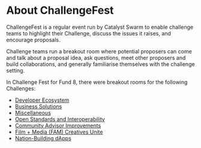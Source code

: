# About ChallengeFest

ChallengeFest is a regular event run by Catalyst Swarm to enable challenge teams to highlight their Challenge, discuss the issues it raises, and encourage proposals.

Challenge teams run a breakout room where potential proposers can come and talk about a proposal idea, ask questions, meet other proposers and build collaborations, and generally familiarise themselves with the challenge setting.

In Challenge Fest for Fund 8, there were breakout rooms for the following Challenges:

* [Developer Ecosystem](https://cardano.ideascale.com/c/campaigns/26433/stage/stage-assessqa18b9c9/ideas/unspecified)&#x20;
* [Business Solutions](https://cardano.ideascale.com/c/campaigns/26445/stage/stage-assessqa18b9c9/ideas/unspecified)
* [Miscellaneous](https://cardano.ideascale.com/c/campaigns/26441/stage/stage-assessqa18b9c9/ideas/unspecified)
* [Open Standards and Interoperability](https://cardano.ideascale.com/c/campaigns/26449/stage/stage-assessqa18b9c9/ideas/unspecified)
* [Community Advisor Improvements](https://cardano.ideascale.com/c/campaigns/26453/stage/stage-assessqa18b9c9/ideas/unspecified)
* [Film + Media (FAM) Creatives Unite](https://cardano.ideascale.com/c/campaigns/26452/stage/stage-assessqa18b9c9/ideas/unspecified)
* [Nation-Building dApps](https://cardano.ideascale.com/c/campaigns/26435/stage/stage-assessqa18b9c9/ideas/unspecified)
